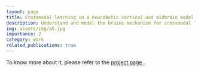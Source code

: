 ```yaml
---
layout: page
title: Crossmodal learning in a neurobotic cortical and midbrain model
description: Understand and model the brains mechanism for crossmodal learning
img: assets/img/a5.jpg
importance: 2
category: work
related_publications: true
---
```


To know more about it, please refer to the <a href="https://www.crossmodal-learning.org/projects-phase1/area-a/a5-neurobotic-brain.html" target="_blank">
project page </a>.

